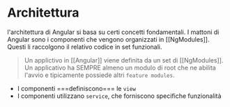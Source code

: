 # Architettura

l'architettura di Angular si basa su certi concetti fondamentali. I mattoni di Angular sono i componenti che vengono organizzati in [[NgModules]].
Questi li raccolgono il relativo codice in set funzionali.

>Un applictivo in [[Angular]] viene definita da un set di [[NgModules]]. Un applicativo ha SEMPRE almeno un modulo di root che ne abilita l'avvio e tipicamente possiede altri `feature modules`.

- I componenti ===definiscono=== le `view`
- I componenti utilizzano `service`, che forniscono specifiche funzionalità